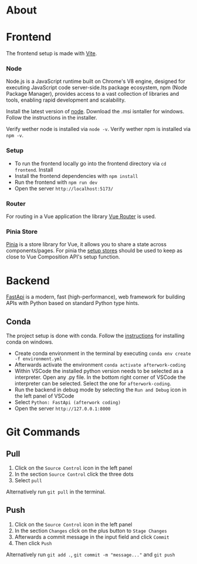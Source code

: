 # About

# Frontend

The frontend setup is made with [Vite](https://vite.dev/guide/).

### Node

Node.js is a JavaScript runtime built on Chrome's V8 engine, designed for executing JavaScript code server-side.Its package ecosystem, npm (Node Package Manager), provides access to a vast collection of libraries and tools, enabling rapid development and scalability.

Install the latest version of [node](https://nodejs.org/en/download). Download the .msi isntaller for windows. Follow the instructions in the installer.

Verify wether node is installed via `node -v`.
Verify wether npm is installed via `npm -v`.

### Setup

- To run the frontend locally go into the frontend directory via `cd frontend`. Install
- Install the frontend dependencies with `npm install`
- Run the frontend with `npm run dev`
- Open the server `http://localhost:5173/`

### Router

For routing in a Vue application the library [Vue Router](https://router.vuejs.org/) is used.

### Pinia Store

[Pinia](https://pinia.vuejs.org/) is a store library for Vue, it allows you to share a state across components/pages. For pinia the [setup stores](https://pinia.vuejs.org/core-concepts/#Setup-Stores) should be used to keep as close to Vue Composition API's setup function.

# Backend

[FastApi](https://fastapi.tiangolo.com/) is a modern, fast (high-performance), web framework for building APIs with Python based on standard Python type hints.

## Conda

The project setup is done with conda. Follow the [instructions](https://docs.conda.io/projects/conda/en/latest/user-guide/install/windows.html) for installing conda on windows.

- Create conda environment in the terminal by executing `conda env create -f environment.yml`
- Afterwards activate the environment `conda activate afterwork-coding`
- Within VSCode the installed python version needs to be selected as a interpreter. Open any .py file. In the bottom right corner of VSCode the interpreter can be selected. Select the one for `afterwork-coding`.
- Run the backend in debug mode by selecting the `Run and Debug` icon in the left panel of VSCode
- Select `Python: FastApi (afterwork coding)`
- Open the server `http://127.0.0.1:8000`

# Git Commands

## Pull

1. Click on the `Source Control` icon in the left panel
2. In the section `Source Control` click the three dots
3. Select `pull`

Alternatively run `git pull` in the terminal.

## Push

1. Click on the `Source Control` icon in the left panel
2. In the section `Changes` click on the plus button to `Stage Changes`
3. Afterwards a commit message in the input field and click `Commit`
4. Then click `Push`

Alternatively run `git add .`, `git commit -m "message..."` and `git push`
